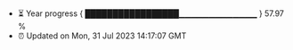 - ⏳ Year progress { █████████████████▁▁▁▁▁▁▁▁▁▁▁▁▁ } 57.97 %
- ⏰ Updated on Mon, 31 Jul 2023 14:17:07 GMT

